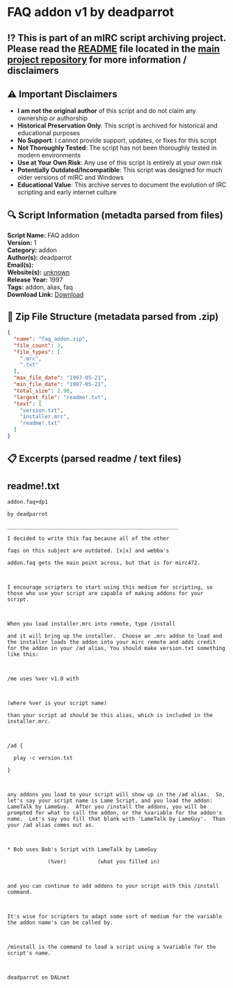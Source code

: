# FAQ addon v1 by deadparrot

## ⁉️ This is part of an mIRC script archiving project. Please read the [README](https://github.com/sorzkode/mirc_scripts_archive/blob/main/README.md) file located in the [main project repository](https://github.com/sorzkode/mirc_scripts_archive) for more information / disclaimers  

## ⚠️ Important Disclaimers

- **I am not the original author** of this script and do not claim any ownership or authorship
- **Historical Preservation Only**: This script is archived for historical and educational purposes
- **No Support**: I cannot provide support, updates, or fixes for this script
- **Not Thoroughly Tested**: The script has not been thoroughly tested in modern environments
- **Use at Your Own Risk**: Any use of this script is entirely at your own risk
- **Potentially Outdated/Incompatible**: This script was designed for much older versions of mIRC and Windows
- **Educational Value**: This archive serves to document the evolution of IRC scripting and early internet culture

## 🔍 Script Information (metadta parsed from files)

**Script Name:** FAQ addon  
**Version:** 1  
**Category:** addon  
**Author(s):** deadparrot  
**Email(s):** <unknown>  
**Website(s):** [unknown](unknown)  
**Release Year:** 1997  
**Tags:** addon, alias, faq  
**Download Link:** [Download](https://github.com/sorzkode/mirc_scripts_archive/raw/main/hawkee.com/faq_addon/faq_addon.zip)  

## 📂 Zip File Structure (metadata parsed from .zip)

```json
{
  "name": "faq_addon.zip",
  "file_count": 3,
  "file_types": [
    ".mrc",
    ".txt"
  ],
  "max_file_date": "1997-05-21",
  "min_file_date": "1997-05-21",
  "total_size": 2.98,
  "largest_file": "readme!.txt",
  "text": [
    "version.txt",
    "installer.mrc",
    "readme!.txt"
  ]
}
```

## 📋 Excerpts (parsed readme / text files)

## readme!.txt

```text
addon.faq+dp1
by deadparrot
_______________________________________________________
I decided to write this faq because all of the other
faqs on this subject are outdated. [x|x] and webba's
addon.faq gets the main point across, but that is for mirc472.

I encourage scripters to start using this medium for scripting, so those who use your script are capable of making addons for your script.

When you load installer.mrc into remote, type /install
and it will bring up the installer.  Choose an .mrc addon to load and the installer loads the addon into your mirc remote and adds credit for the addon in your /ad alias, You should make version.txt something like this:

/me uses %ver v1.0 with

(where %ver is your script name)
than your script ad should be this alias, which is included in the installer.mrc.

/ad {
  play -c version.txt
}

any addons you load to your script will show up in the /ad alias.  So, let's say your script name is Lame Script, and you load the addon: LameTalk by LameGuy.  After you /install the addons, you will be prompted for what to call the addon, or the %variable for the addon's name.  Let's say you fill that blank with 'LameTalk by LameGuy'.  Than your /ad alias comes out as.

* Bob uses Bob's Script with LameTalk by LameGuy
             (%ver)          (what you filled in)

and you can continue to add addons to your script with this /install command.  

It's wise for scripters to adapt some sort of medium for the variable the addon name's can be called by.

/minstall is the command to load a script using a %variable for the script's name.

deadparrot on DALnet
```
